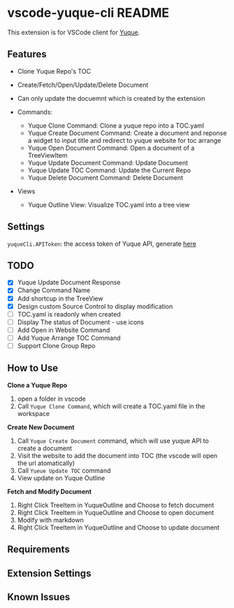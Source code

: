 # vscode-yuque-cli README

This extension is for VSCode client for [Yuque](https://www.yuque.com).

## Features

* Clone Yuque Repo's TOC
* Create/Fetch/Open/Update/Delete Document
* Can only update the docuemnt which is created by the extension

* Commands:

    * Yuque Clone Command: Clone a yuque repo into a TOC.yaml
    * Yuque Create Document Command: Create a document and reponse a widget to input title and redirect to yuque website for toc arrange
    * Yuque Open Document Command: Open a document of a TreeViewItem
    * Yuque Update Document Command: Update Document
    * Yuque Update TOC Command: Update the Current Repo
    * Yuque Delete Document Command: Delete Document

* Views

    * Yuque Outline View: Visualize TOC.yaml into a tree view

## Settings

`yuqueCli.APIToken`: the access token of Yuque API, generate [here](https://www.yuque.com/settings/tokens)

## TODO

* [x] Yuque Update Document Response
* [x] Change Command Name
* [x] Add shortcup in the TreeView
* [x] Design custom Source Control to display modification
* [ ] TOC.yaml is readonly when created
* [ ] Display The status of Document - use icons
* [ ] Add Open in Website Command
* [ ] Add Yuque Arrange TOC Command
* [ ] Support Clone Group Repo

## How to Use

**Clone a Yuque Repo**

1. open a folder in vscode
2. Call `Yuque Clone Command`, which will create a TOC.yaml file in the workspace

**Create New Document**

1. Call `Yuque Create Document` command, which will use yuque API to create a document
2. Visit the website to add the document into TOC (the vscode will open the url atomatically)
3. Call `Yueue Update TOC` command
4. View update on Yuque Outline

**Fetch and Modify Document** 
1. Right Click TreeItem in YuqueOutline and Choose to fetch document
2. Right Click TreeItem in YuqueOutline and Choose to open document
3. Modify with markdown
4. Right Click TreeItem in YuqueOutline and Choose to update document

## Requirements

## Extension Settings

## Known Issues

